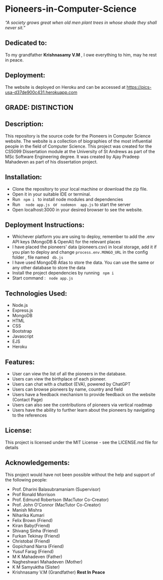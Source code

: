 # Pioneers-in-Computer-Science


<em>“A society grows great when old men plant trees in whose shade they shall never sit.” </em>
## Dedicated to: 
To my grandfather <strong> Krishnasamy V.M  </strong>, I owe everything to him, may he rest in peace.

## Deployment:

The website is deployed on Heroku and can be accessed at https://pics-usa-d37de900c431.herokuapp.com

## GRADE: DISTINCTION 

## Description:

This repository is the source code for the Pioneers in Computer Science website. The website is a collection of biographies of the most influential people in the field of Computer Science. This project was created for the CS5099 Dissertation module at the University of St Andrews as part of the MSc Software Engineering degree.
It was created by Ajay Pradeep Mahadeven as part of his dissertation project.

## Installation:

<ul>
<li> Clone the repository to your local machine or download the zip file. </li>
<li> Open it in your suitable IDE or terminal. </li>
<li> Run <code> npm i </code> to install node modules and dependencies </li>
<li> Run <code>  node app.js </code> or  <code> nodemon  app.js</code> to start the server </li>
<li> Open localhost:3000  in your desired browser to see the website.</li>
</ul>


## Deployment Instructions:

<ul>
<li> Whichever platform you are using to deploy, remember to add the .env API keys (MongoDB & OpenAI) for the relevant places </li>
<li> I have placed the pioneers' data (pioneers.csv) in local storage, add it if you plan to deploy and change <code>process.env.MONGO_URL</code> in the config folder , file named <code> db.js </code> </li>
<li> I have used MongoDB Atlas to store the data. You can use the same or any other database to store the data </li>
<li> Install the project dependencies by running <code> npm i</code> </li>
<li> Start command : <code> node app.js </code></li>
</ul>

## Technologies Used:

<ul>
<li> Node.js </li>
<li> Express.js </li>
<li> MongoDB </li>
<li> HTML </li>
<li> CSS </li>
<li> Bootstrap </li>
<li> Javascript </li>
<li> EJS </li>
<li> Heroku </li>
</ul>

## Features:

<ul>
<li> User can view the list of all the pioneers in the database. </li>
<li> Users can view the birthplace of each pioneer. </li>
<li> Users can chat with a chatbot (EVA), powered by ChatGPT </li>
<li> Users can browse  pioneers by name, country and field </li>
<li> Users have a feedback mechanism to provide feedback on the website (Contact Page) </li>
<li> Users can also see the contributions of pioneers via vertical roadmap </li>
<li> Users have the ability to further learn about the pioneers by navigating to the references </li>
</ul>

## License:

This project is licensed under the MIT License - see the LICENSE.md file for details

## Acknowledgements:

This project would have not been possible without the help and support of the following people:

<ul>
<li> Prof. Dharini Balasubramaniam (Supervisor) </li>
<li> Prof Ronald Morrison </li>
<li> Prof. Edmund Robertson (MacTutor Co-Creator) </li>
<li> Prof. John O'Connor (MacTutor Co-Creator) </li>
<li> Manish Mishra </li>
<li> Niharika Kumari </li>
<li> Felix Brown (Friend)</li>
<li> Kiran Baby(Friend)</li>
<li> Shivang Sinha (Friend)</li>
<li> Furkan Tekinay (Friend)</li>
<li> Christobal (Friend)</li>
<li> Gopichand Narra (Friend)</li>
<li> Yusuf Farag (Friend)</li>
<li> M K Mahadeven (Father)</li>
<li> Nagheshwari Mahadeven (Mother)</li>
<li> K M Samyuktha (Sister)</li>
<li> Krishnasamy V.M (Grandfather) <strong>Rest In Peace</strong></li>
</ul>
